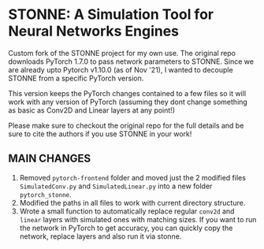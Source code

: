 # STONNE: A Simulation Tool for Neural Networks Engines

Custom fork of the STONNE project for my own use. The original repo downloads PyTorch 1.7.0 to pass network parameters to STONNE. Since we are already upto Pytorch v1.10.0 (as of Nov '21), I wanted to decouple STONNE from a specific PyTorch version. 

This version keeps the PyTorch changes contained to a few files so it will work with any version of PyTorch (assuming they dont change something as basic as Conv2D and Linear layers at any point!)

Please make sure to checkout the original repo for the full details and be sure to cite the authors if you use STONNE in your work! 

## MAIN CHANGES

1. Removed `pytorch-frontend` folder and moved just the 2 modified files `SimulatedConv.py` and `SimulatedLinear.py` into a new folder `pytorch_stonne`. 
2. Modified the paths in all files to work with current directory structure. 
3. Wrote a small function to automatically replace regular `conv2d` and `linear` layers with simulated ones with matching sizes. If you want to run the network in PyTorch to get accuracy, you can quickly copy the network, replace layers and also run it via stonne.

